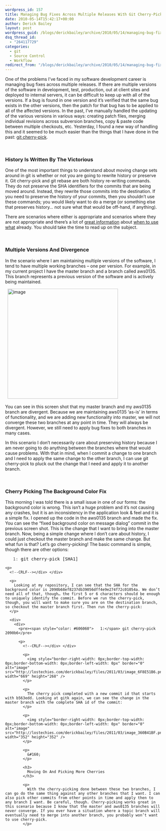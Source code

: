 ```yaml
---
wordpress_id: 157
title: Managing Bug Fixes Across Multiple Releases With Git Cherry-Pick
date: 2010-05-14T15:42:17+00:00
author: Derick Bailey
layout: post
wordpress_guid: /blogs/derickbailey/archive/2010/05/14/managing-bug-fixes-across-multiple-releases-with-git-cherry-pick.aspx
dsq_thread_id:
  - "264117729"
categories:
  - git
  - Source Control
  - Workflow
redirect_from: "/blogs/derickbailey/archive/2010/05/14/managing-bug-fixes-across-multiple-releases-with-git-cherry-pick.aspx/"
---
```

One of the problems I’ve faced in my software development career is managing bug fixes across multiple releases. If there are multiple versions of the software in development, test, production, out at client sites and deployed to internal servers, it can be difficult to keep up with all of the versions. If a bug is found in one version and it’s verified that the same bug exists in the other versions, then the patch for that bug has to be applied to all of the affected versions. In the past, I’ve manually handled the updating of the various versions in various ways: creating patch files, merging individual revisions across subversion branches, copy & paste code between multiple checkouts, etc. Yesterday, I found a new way of handling this and it seemed to be much easier than the things that I have done in the past: [git cherry-pick](http://www.kernel.org/pub/software/scm/git/docs/git-cherry-pick.html).

&#160;

### History Is Written By The Victorious

One of the most important things to understand about moving change sets around in git is whether or not you are going to rewrite history or preserve it. Git cherry-pick and git rebase are both history re-writing commands. They do not preserve the SHA identifiers for the commits that are being moved around. Instead, they rewrite those commits into the destination. If you need to preserve the history of your commits, then you shouldn’t use these commands; you would likely want to do a merge (or something else that preserves history… not sure what that would be off-hand, if anything).

There are scenarios where either is appropriate and scenarios where they are not appropriate and there’s a lot of [great information](http://book.git-scm.com/4_rebasing.html) about [when to use what](http://stackoverflow.com/questions/1241720/git-cherry-pick-vs-merge-workflow) already. You should take the time to read up on the subject.

&#160;

### Multiple Versions And Divergence

In the scenario where I am maintaining multiple versions of the software, I tend to have multiple working branches – one per version. For example, in my current project I have the master branch and a branch called aws0135. This branch represents a previous version of the software and is actively being maintained.

&#160; <img style="border-right-width: 0px;border-top-width: 0px;border-bottom-width: 0px;border-left-width: 0px" border="0" alt="image" src="http://lostechies.com/derickbailey/files/2011/03/image_10159169.png" width="357" height="355" />

You can see in this screen shot that my master branch and my aws0135 branch are divergent. Because we are maintaining aws0135 ‘as-is’ in terms of functionality, and we are adding new functionality into master, we will not converge these two branches at any point in time. They will always be divergent. However, we still need to apply bug fixes to both branches in many cases.

In this scenario I don’t necessarily care about preserving history because I am never going to do anything between the branches where that would cause problems. With that in mind, when I commit a change to one branch and I need to apply the same change to the other branch, I can use git cherry-pick to pluck out the change that I need and apply it to another branch.

&#160;

### Cherry Picking The Background Color Fix

This morning I was told there is a small issue in one of our forms: the background color is wrong. This isn’t a huge problem and it’s not causing any crashes, but it is an inconsistency in the application look & feel and it is a simple fix. I opened up the code in the aws0135 branch and made the fix. You can see the “fixed background color on message dialog” commit in the previous screen shot. This is the change that I want to bring into the master branch. Now, being a simple change where I don’t care about history, I could just checkout the master branch and make the same change. But what fun is that? Let’s go cherry-picking! The basic command is simple, though there are other options: 

<div>
  <div>
    <pre><span style="color: #606060">   1:</span> git cherry-pick [SHA1]</pre>
    
    <p>
      <!--CRLF--></div> </div> 
      
      <p>
        Looking at my repository, I can see that the SHA for the background color is 2090b68ef8237db39056dff4e9e274f72c01054a. We don’t need all of that, though… the first 5 or 6 characters should be enough to uniquely identify the commit. Before we run the cherry-pick, though, you will want to make sure you are on the destination branch, so checkout the master branch first. Then run the cherry-pick:
      </p>
      
      <div>
        <div>
          <pre><span style="color: #606060">   1:</span> git cherry-pick 2090b6</pre>
          
          <p>
            <!--CRLF--></div> </div> 
            
            <p>
              <img style="border-right-width: 0px;border-top-width: 0px;border-bottom-width: 0px;border-left-width: 0px" border="0" alt="image" src="http://lostechies.com/derickbailey/files/2011/03/image_6F8E51B6.png" width="669" height="268" />
            </p>
            
            <p>
              The cherry pick completed with a new commit id that starts with b563edd. Looking at gitk again, we can see the change in the master branch with the complete SHA id of the commit:
            </p>
            
            <p>
              <img style="border-right-width: 0px;border-top-width: 0px;border-bottom-width: 0px;border-left-width: 0px" border="0" alt="image" src="http://lostechies.com/derickbailey/files/2011/03/image_360B41BF.png" width="352" height="352" />
            </p>
            
            <p>
              &#160;
            </p>
            
            <h3>
              Moving On And Picking More Cherries
            </h3>
            
            <p>
              With the cherry-picking done between these two branches, I can go do the same thing against any other branches that I want. I can also pick other commits from other points in time and apply then to any branch I want. Be careful, though. Cherry-picking works great in this scenario because I know that the master and aws0135 branches will never converge. If you ever have a situation where a topic branch will eventually need to merge into another branch, you probably won’t want to use cherry-pick.
            </p>